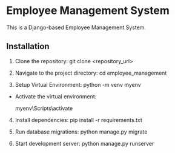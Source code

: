 # Employee Management System

This is a Django-based Employee Management System.

## Installation

1. Clone the repository:
git clone <repository_url>

2. Navigate to the project directory:
cd employee_management

3. Setup Virtual Environment:
python -m venv myenv
- Activate the virtual environment:

    myenv\Scripts\activate
    

4. Install dependencies:
  pip install -r requirements.txt

5. Run database migrations:
  python manage.py migrate

6. Start  development server:
   python manage.py runserver
